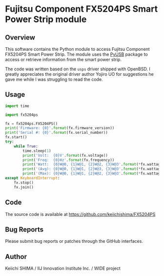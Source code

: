 # Fujitsu Component FX5204PS Smart Power Strip module

## Overview

This software contains the Python module to access Fujitsu Component
FX5204PS Smart Power Strip.  The module uses the
[PyUSB](https://walac.github.io/pyusb/) package to access or retrieve
information from the smart power strip.

The code was written based on the ``usps`` driver shipped with OpenBSD.
I greatly appreciates the original driver author Yojiro UO for
suggestions he gave me while I was struggling to read the code.


## Usage

```python
import time

import fx5204ps

fx = fx5204ps.FX5204PS()
print('Firmware: {0}'.format(fx.firmware_version))
print('Serial #: {0}'.format(fx.serial_number))
fx.start()
try:
    while True:
        time.sleep(1)
        print('Volt:  {0}V'.format(fx.voltage))
        print('Freq:  {0}Hz'.format(fx.frequency))
        print('Watt:  {0}W@0, {1}W@1, {2}W@2, {3}W@3'.format(*fx.wattage))
        print('(Avg): {0}W@0, {1}W@1, {2}W@3, {3}W@3'.format(*fx.wattage_avg))
        print('(Max): {0}W@0, {1}W@1, {2}W@2, {3}W@3'.format(*fx.wattage_max))
except KeyboardInterrupt:
    fx.stop()
    fx.join()
```


## Code

The source code is available at
https://github.com/keiichishima/FX5204PS


## Bug Reports

Please submit bug reports or patches through the GitHub interfaces.


## Author

Keiichi SHIMA
/ IIJ Innovation Institute Inc.
/ WIDE project
